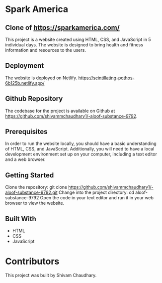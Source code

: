 # Spark America

## Clone of https://sparkamerica.com/
This project is a website created using HTML, CSS, and JavaScript in 5 individual days. The website is designed to bring health and fitness information and resources to the users.

## Deployment
The website is deployed on Netlify.
https://scintillating-pothos-6b125b.netlify.app/

## Github Repository
The codebase for the project is available on Github at https://github.com/shivammchaudhary1/-aloof-substance-9792.

## Prerequisites
In order to run the website locally, you should have a basic understanding of HTML, CSS, and JavaScript. Additionally, you will need to have a local development environment set up on your computer, including a text editor and a web browser.

## Getting Started
Clone the repository: git clone https://github.com/shivammchaudhary1/-aloof-substance-9792.git
Change into the project directory: cd aloof-substance-9792
Open the code in your text editor and run it in your web browser to view the website.

## Built With
- HTML
- CSS
- JavaScript

# Contributors
This project was built by Shivam Chaudhary.

